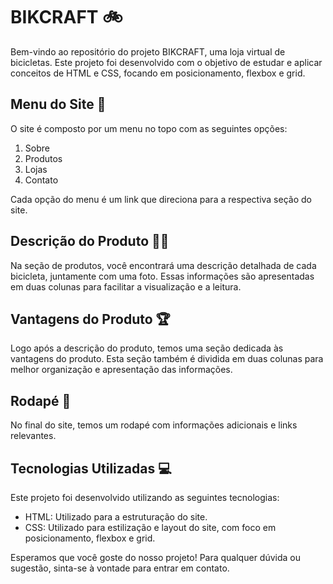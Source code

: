 # BIKCRAFT 🚲

Bem-vindo ao repositório do projeto BIKCRAFT, uma loja virtual de bicicletas. Este projeto foi desenvolvido com o objetivo de estudar e aplicar conceitos de HTML e CSS, focando em posicionamento, flexbox e grid.

## Menu do Site 📜

O site é composto por um menu no topo com as seguintes opções:

1. Sobre
2. Produtos
3. Lojas
4. Contato

Cada opção do menu é um link que direciona para a respectiva seção do site.

## Descrição do Produto 🚴‍♀️

Na seção de produtos, você encontrará uma descrição detalhada de cada bicicleta, juntamente com uma foto. Essas informações são apresentadas em duas colunas para facilitar a visualização e a leitura.

## Vantagens do Produto 🏆

Logo após a descrição do produto, temos uma seção dedicada às vantagens do produto. Esta seção também é dividida em duas colunas para melhor organização e apresentação das informações.

## Rodapé 📝

No final do site, temos um rodapé com informações adicionais e links relevantes.

## Tecnologias Utilizadas 💻

Este projeto foi desenvolvido utilizando as seguintes tecnologias:

- HTML: Utilizado para a estruturação do site.
- CSS: Utilizado para estilização e layout do site, com foco em posicionamento, flexbox e grid.

Esperamos que você goste do nosso projeto! Para qualquer dúvida ou sugestão, sinta-se à vontade para entrar em contato.
